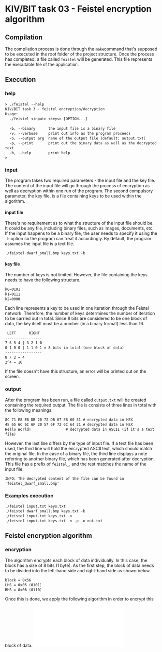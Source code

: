 

# KIV/BIT task 03 - Feistel encryption algorithm

## Compilation

The compilation process is done through the `make`command that's supposed to be executed in the root folder of the project structure. Once the process has completed, a file called `feistel` will be generated. This file represents the executable file of the application.

## Execution

### help
```
> ./feistel --help
KIV/BIT task 3 - feistel encryption/decryption
Usage:
  ./feistel <input> <keys> [OPTION...]

  -b, --binary      the input file is a binary file
  -v, --verbose     print out info as the program proceeds
  -o, --output arg  name of the output file (default: output.txt)
  -p, --print       print out the binary data as well as the decrypted text
  -h, --help        print help
>
```
### input
The program takes two required parameters - the input file and the key file. The content of the input file will go through the process of encryption as well as decryption within one run of the program. The second compulsory parameter, the key file, is a file containing keys to be used within the algorithm.

#### input file
There's no requirement as to what the structure of the input file should be. It could be any file, including binary files, such as images, documents, etc. If the input happens to be a binary file, the user needs to specify it using the `-b` option so the program can treat it accordingly. By default, the program assumes the input file is a text file.
```
./feistel dwarf_small.bmp keys.txt -b
```
#### key file
The number of keys is not limited. However, the file containing the keys needs to have the following structure.
```
k0=0101
k1=0111
k2=0000
```
Each line represents a key to be used in one iteration through the Feistel network. Therefore, the number of keys determines the number of iteration to be carried out in total. Since 8 bits are considered to be one block of data, the key itself must be a number (in a binary format) less than 16.
```
 LEFT      RIGHT
-----------------
7 6 5 4 | 3 2 1 0
0 1 0 0 | 1 1 0 1 = 8 bits in total (one block of data)
-----------------
8 / 2 = 4
2^4 = 16
```
If the file doesn't have this structure, an error will be printed out on the screen.

### output
After the program has been run, a file called `output.txt` will be created containing the required output. The file is consists of three lines in total with the following meanings.
```
8C 71 E8 E8 DB 20 72 DB 07 E8 60 31 # encrypted data in HEX
48 65 6C 6C 6F 20 57 6F 72 6C 64 21 # decrypted data in HEX
Hello World!			    # decrypted data in ASCII (if it's a text file)
```
However, the last line differs by the type of input file. If a text file has been used, the third line will hold the encrypted ASCII text, which should match the original file.
In the case of a binary file, the third line displays a note referring to another binary file, which has been generated after decryption. This file has a prefix of  `feistel_`, and the rest matches the name of the input file.
```
INFO: The decrypted content of the file can be found in 'feistel_dwarf_small.bmp'
```
### Examples execution
```
./feistel input.txt keys.txt
./feistel dwarf_small.bmp keys.txt -b
./feistel input.txt keys.txt -v
./feistel input.txt keys.txt -v -p -o out.txt
```
## Feistel encryption algorithm
### encryption
The algorithm encrypts each block of data individually. In this case, the block has a size of 8 bits (1 byte). As the first step, the block of data needs to be divided into the left-hand side and right-hand side as shown below.
```
block = 0x56
LHS = 0x05 (0101)
RHS = 0x06 (0110)
```
Once this is done, we apply the following algorithm in order to encrypt this block of data.
![Screenshot](doc/algorithm.pdf)